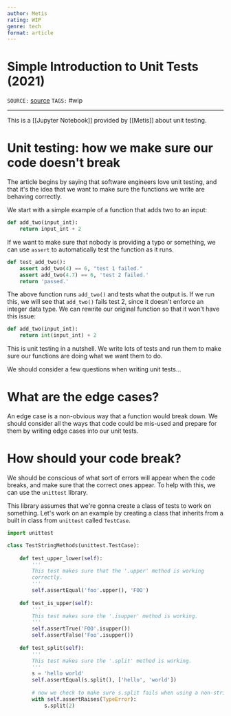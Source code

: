 ```yaml
---
author: Metis
rating: WIP 
genre: tech
format: article
---
```

# Simple Introduction to Unit Tests (2021)
`SOURCE:` [source](https://github.com/thisismetis/NBM_Engineering_Student/blob/main/curriculum/unit-testing/simple_introduction_to_unit_tests.ipynb)
`TAGS:` #wip 

---
This is a [[Jupyter Notebook]] provided by [[Metis]] about unit testing.

# Unit testing: how we make sure our code doesn't break 
The article begins by saying that software engineers love unit testing, and that it's the idea that we want to make sure the functions we write are behaving correctly. 

We start with a simple example of a function that adds two to an input:

```python
def add_two(input_int):
	return input_int + 2
```

If we want to make sure that nobody is providing a typo or something, we can use `assert` to automatically test the function as it runs.

```python
def test_add_two():
	assert add_two(4) == 6, "test 1 failed."
	assert add_two(4.7) == 6, 'test 2 failed.'
	return 'passed.'
```

The above function runs `add_two()` and tests what the output is. If we run this, we will see that `add_two()` fails test 2, since it doesn't enforce an integer data type. We can rewrite our original function so that it won't have this issue:

```python
def add_two(input_int):
	return int(input_int) + 2
```

This is unit testing in a nutshell. We write lots of tests and run them to make sure our functions are doing what we want them to do. 

We should consider a few questions when writing unit tests...

# What are the edge cases?
An edge case is a non-obvious way that a function would break down. We should consider all the ways that code could be mis-used and prepare for them by writing edge cases into our unit tests. 

# How should your code break?
We should be conscious of what sort of errors will appear when the code breaks, and make sure that the correct ones appear. To help with this, we can use the `unittest` library. 

This library assumes that we're gonna create a class of tests to work on something. Let's work on an example by creating a class that inherits from a built in class from `unittest` called `TestCase`.

```python
import unittest

class TestStringMethods(unittest.TestCase):
	
	def test_upper_lower(self):
		'''
		This test makes sure that the '.upper' method is working
		correctly. 
		'''
		self.assertEqual('foo'.upper(), 'FOO')
		
	def test_is_upper(self):
		'''
		This test makes sure the '.isupper' method is working.
		'''
		self.assertTrue('FOO'.isupper())
		self.assertFalse('Foo'.isupper())
		
	def test_split(self):
		'''
		This test makes sure the '.split' method is working.
		'''
		s = 'hello world'
		self.assertEqual(s.split(), ['hello', 'world'])
		
		# now we check to make sure s.split fails when using a non-string
		with self.assertRaises(TypeError):
			s.split(2)	
```